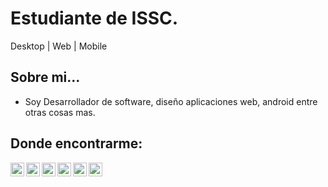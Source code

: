 # Estudiante de ISSC.

Desktop | Web | Mobile


## Sobre mi...

- Soy Desarrollador de software, diseño aplicaciones web, android entre otras cosas mas. 

## Donde encontrarme: 

<a href="https://twitter.com/JuandeDiosCruz_">
  <img align="left" alt="damianrincondrc" width="22px" src="https://img.icons8.com/fluent/48/000000/twitter.png"/>
</a>
<a href="https://www.linkedin.com/in/juan-de-dios-guadalupe-cruz-delgado/">
  <img align="left" alt="Linkdein" width="22px" src="https://cdn.jsdelivr.net/npm/simple-icons@v3/icons/linkedin.svg" />
</a>
<a href="https://github.com/Juancruzd">
  <img align="left" alt="Github" width="22px" src="https://img.icons8.com/fluent/48/000000/github.png"/>
</a> 
<a href="https://www.instagram.com/juanddcruz/">
  <img align="left" alt="Instagram" width="22px" src="https://img.icons8.com/nolan/64/instagram-new.png"/>
</a> 
<a href="mailto:juan.cruzd1@outlook.es">
  <img align="left" alt="Gmail" width="22px" src="https://img.icons8.com/fluent/48/000000/gmail.png"/>
</a>
<a href="https://www.facebook.com/juandediosguadalupecruzdelgado/">
  <img align="left" alt="Facebook" width="22px" src="https://img.icons8.com/android/24/000000/facebook.png"/>
</a> 
